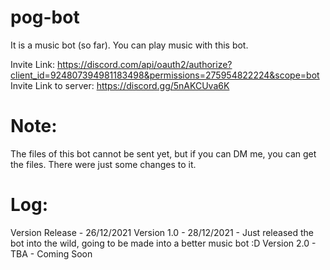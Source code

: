# pog-bot
It is a music bot (so far). You can play music with this bot. 

Invite Link: https://discord.com/api/oauth2/authorize?client_id=924807394981183498&permissions=275954822224&scope=bot
Invite Link to server: https://discord.gg/5nAKCUva6K

# Note:

The files of this bot cannot be sent yet, but if you can DM me, you can get the files. There were just some changes to it. 

# Log:
Version Release - 26/12/2021
Version 1.0 - 28/12/2021 - Just released the bot into the wild, going to be made into a better music bot :D
Version 2.0 - TBA - Coming Soon
